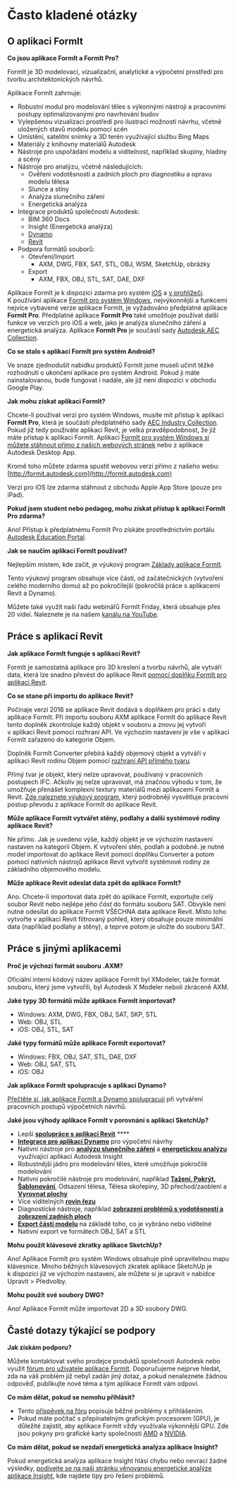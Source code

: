 # Často kladené otázky

## O aplikaci FormIt

**Co jsou aplikace FormIt a FormIt Pro?**

FormIt je 3D modelovací, vizualizační, analytické a výpočetní prostředí pro tvorbu architektonických návrhů.

Aplikace FormIt zahrnuje:

* Robustní modul pro modelování těles s výkonnými nástroji a pracovními postupy optimalizovanými pro navrhování budov
* Vylepšenou vizualizaci prostředí pro ilustraci možností návrhu, včetně uložených stavů modelu pomocí scén
* Umístění, satelitní snímky a 3D terén využívající službu Bing Maps
* Materiály z knihovny materiálů Autodesk
* Nástroje pro uspořádání modelu a viditelnost, například skupiny, hladiny a scény
* Nástroje pro analýzu, včetně následujících:
   * Ověření vodotěsnosti a zadních ploch pro diagnostiku a opravu modelu tělesa
   * Slunce a stíny
   * Analýza slunečního záření
   * Energetická analýza
* Integrace produktů společnosti Autodesk:
   * BIM 360 Docs
   * Insight \(Energetická analýza\)
   * [Dynamo](https://formit.autodesk.com/page/formit-dynamo)
   * [Revit](https://formit.autodesk.com/page/formit-revit)
* Podpora formátů souborů:
   * Otevření/Import
      * AXM, DWG, FBX, SAT, STL, OBJ, WSM, SketchUp, obrázky
   * Export
      * AXM, FBX, OBJ, STL, SAT, DAE, DXF

Aplikace FormIt je k dispozici zdarma pro systém [iOS](https://itunes.apple.com/us/app/autodesk-formit-360/id575282599?mt=8) a [v prohlížeči](https://app.formit.autodesk.com/). K používání aplikace [FormIt pro systém Windows](https://formit.autodesk.com/page/download), nejvýkonnější a funkcemi nejvíce vybavené verze aplikace FormIt, je vyžadováno předplatné aplikace **FormIt Pro**. Předplatné aplikace **FormIt Pro** také umožňuje používat další funkce ve verzích pro iOS a web, jako je analýza slunečního záření a energetická analýza. Aplikace **FormIt Pro** je součástí sady [Autodesk AEC Collection](https://www.autodesk.cz/collections/architecture-engineering-construction/overview).

**Co se stalo s aplikací FormIt pro systém Android?**

Ve snaze zjednodušit nabídku produktů FormIt jsme museli učinit těžké rozhodnutí o ukončení aplikace pro systém Android. Pokud ji máte nainstalovanou, bude fungovat i nadále, ale již není dispozici v obchodu Google Play.

**Jak mohu získat aplikaci FormIt?**

Chcete-li používat verzi pro systém Windows, musíte mít přístup k aplikaci **FormIt Pro**, která je součástí předplatného sady [AEC Industry Collection](https://www.autodesk.cz/collections/architecture-engineering-construction/overview). Pokud již tedy používáte aplikaci Revit, je velká pravděpodobnost, že již máte přístup k aplikaci FormIt. Aplikaci [FormIt pro systém Windows si můžete stáhnout přímo z našich webových stránek](https://formit.autodesk.com/page/download) nebo z aplikace Autodesk Desktop App.

Kromě toho můžete zdarma spustit webovou verzi přímo z našeho webu: [http://formit.autodesk.com](http://formit.autodesk.com)

Verzi pro iOS lze zdarma stáhnout z obchodu Apple App Store \(pouze pro iPad\).

**Pokud jsem student nebo pedagog, mohu získat přístup k aplikaci FormIt Pro zdarma?**

Ano! Přístup k předplatnému FormIt Pro získáte prostřednictvím portálu [Autodesk Education Portal](https://www.autodesk.com/education/free-software/formit-pro).

**Jak se naučím aplikaci FormIt používat?**

Nejlepším místem, kde začít, je výukový program [Základy aplikace FormIt](https://windows.help.formit.autodesk.com/Building-the-Farnsworth-House/Building-the-Farnsworth-House.html).

Tento výukový program obsahuje více částí, od začátečnických \(vytvoření celého moderního domu\) až po pokročilejší \(pokročilá práce s aplikacemi Revit a Dynamo\).

Můžete také využít naši řadu webinářů FormIt Friday, která obsahuje přes 20 videí. Naleznete je na našem [kanálu na YouTube](https://www.youtube.com/playlist?list=PLqumTDi1CVHM7rCHJs83Yb2FyadmuQsiH).

## Práce s aplikací Revit

**Jak aplikace FormIt funguje s aplikací Revit?**

FormIt je samostatná aplikace pro 3D kreslení a tvorbu návrhů, ale vytváří data, která lze snadno převést do aplikace Revit [pomocí doplňku FormIt pro aplikaci Revit](https://formit.autodesk.com/page/formit-revit).

**Co se stane při importu do aplikace Revit?**

Počínaje verzí 2016 se aplikace Revit dodává s doplňkem pro práci s daty aplikace FormIt. Při importu souboru AXM aplikace FormIt do aplikace Revit tento doplněk zkontroluje každý objekt v souboru a znovu jej vytvoří v aplikaci Revit pomocí rozhraní API. Ve výchozím nastavení je vše v aplikaci FormIt zařazeno do kategorie Objem.

Doplněk FormIt Converter přebírá každý objemový objekt a vytváří v aplikaci Revit rodinu Objem pomocí [rozhraní API přímého tvaru](https://knowledge.autodesk.com/search-result/caas/CloudHelp/cloudhelp/2016/CSY/Revit-API/files/GUID-DF7B9D4A-5A8A-4E39-8721-B7782CBD7730-htm.html).

Přímý tvar je objekt, který nelze upravovat, používaný v pracovních postupech IFC. Ačkoliv jej nelze upravovat, má značnou výhodu v tom, že umožňuje přenášet komplexní textury materiálů mezi aplikacemi FormIt a Revit. [Zde naleznete výukový program](https://windows.help.formit.autodesk.com/Building-the-Farnsworth-House/Revit-Interop.html), který podrobněji vysvětluje pracovní postup převodu z aplikace FormIt do aplikace Revit.

**Může aplikace FormIt vytvářet stěny, podlahy a další systémové rodiny aplikace Revit?**

Ne přímo. Jak je uvedeno výše, každý objekt je ve výchozím nastavení nastaven na kategorii Objem. K vytvoření stěn, podlah a podobně. je nutné model importovat do aplikace Revit pomocí doplňku Converter a potom pomocí nativních nástrojů aplikace Revit vytvořit systémové rodiny ze základního objemového modelu.

**Může aplikace Revit odeslat data zpět do aplikace FormIt?**

Ano. Chcete-li importovat data zpět do aplikace FormIt, exportujte celý soubor Revit nebo nejlépe jeho _část_ do formátu souboru SAT. Obvykle není nutné odesílat do aplikace FormIt VŠECHNA data aplikace Revit. Místo toho vytvořte v aplikaci Revit filtrovaný pohled, který obsahuje pouze minimální data \(například podlahy a stěny\), a teprve potom je uložte do souboru SAT.

## Práce s jinými aplikacemi

**Proč je výchozí formát souboru .AXM?**

Oficiální interní kódový název aplikace FormIt byl XModeler, takže formát souboru, který jsme vytvořili, byl Autodesk X Modeler neboli zkráceně AXM.

**Jaké typy 3D formátů může aplikace FormIt importovat?**

* Windows: AXM, DWG, FBX, OBJ, SAT, SKP, STL
* Web: OBJ, STL
* iOS: OBJ, STL, SAT

**Jaké typy formátů může aplikace FormIt exportovat?**

* Windows: FBX, OBJ, SAT, STL, DAE, DXF
* Web: OBJ, SAT, STL
* iOS: OBJ

**Jak aplikace FormIt spolupracuje s aplikací Dynamo?**

[Přečtěte si, jak aplikace FormIt a Dynamo spolupracují](https://formit.autodesk.com/page/formit-dynamo) při vytváření pracovních postupů výpočetních návrhů.

**Jaké jsou výhody aplikace FormIt v porovnání s aplikací SketchUp?**

* Lepší [**spolupráce s aplikací Revit**](../tool-library/revit.md) ****
* [**Integrace pro aplikaci Dynamo**](../tool-library/dynamo.md) pro výpočetní návrhy
* Nativní nástroje pro [**analýzu slunečního záření**](../tool-library/solar-analysis.md) a [**energetickou analýzu**](../tool-library/energy-analysis.md) využívající aplikaci Autodesk Insight
* Robustnější jádro pro modelování těles, které umožňuje pokročilé modelování
* Nativní pokročilé nástroje pro modelování, například [**Tažení, Pokrýt, Šablonování**](../tool-library/cover-sweep-loft.md), Odsazení tělesa, Tělesa skořepiny, 3D přechod/zaoblení a [**Vyrovnat plochy**](../tool-library/flatten-face.md)
* Více viditelných [**rovin řezu** ](../tool-library/section-planes.md)
* Diagnostické nástroje, například [**zobrazení problémů s vodotěsností a zobrazení zadních ploch**](../tool-library/visual-styles.md)
* [**Export částí modelu**](../tool-library/export-data.md) na základě toho, co je vybráno nebo viditelné
* Nativní export ve formátech OBJ, SAT a STL

**Mohu použít klávesové zkratky aplikace SketchUp?**

Ano! Aplikace FormIt pro systém Windows obsahuje plně upravitelnou mapu klávesnice. Mnoho běžných klávesových zkratek aplikace SketchUp je k dispozici již ve výchozím nastavení, ale můžete si je upravit v nabídce Upravit &gt; Předvolby.

**Mohu použít své soubory DWG?**

Ano! Aplikace FormIt může importovat 2D a 3D soubory DWG.

## Časté dotazy týkající se podpory

**Jak získám podporu?**

Můžete kontaktovat svého prodejce produktů společnosti Autodesk nebo využít [fórum pro uživatele aplikace FormIt](https://forums.autodesk.com/t5/formit-forum/bd-p/142?profile.language=en). Doporučujeme nejprve hledat, zda na váš problém již nebyl zadán jiný dotaz, a pokud nenaleznete žádnou odpověď, publikujte nové téma a tým aplikace FormIt vám odpoví.

**Co mám dělat, pokud se nemohu přihlásit?**

* Tento [příspěvek na fóru](https://forums.autodesk.com/t5/formit-forum/having-trouble-logging-into-formit-for-windows-try-these-steps/td-p/7179572?profile.language=en) popisuje běžné problémy s přihlášením.
* Pokud máte počítač s přepínatelným grafickým procesorem (GPU), je důležité zajistit, aby aplikace FormIt vždy využívala výkonnější GPU. Zde jsou pokyny pro grafické karty společnosti [AMD](https://community.amd.com/docs/DOC-1581#jive_content_id_Assigning_Applications_to_GPUs) a [NVIDIA](http://nvidia.custhelp.com/app/answers/detail/a_id/2615/kw/manage%203d%20settings/related/1).

**Co mám dělat, pokud se nezdaří energetická analýza aplikace Insight?**

Pokud energetická analýza aplikace Insight hlásí chybu nebo nevrací žádné výsledky, [podívejte se na naši stránku věnovanou energetické analýze aplikace Insight](https://formit.autodesk.com/page/formit-insight), kde najdete tipy pro řešení problémů.

